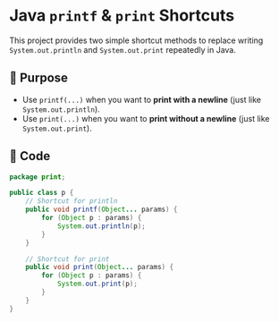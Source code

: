 # Java `printf` & `print` Shortcuts

This project provides two simple shortcut methods to replace writing `System.out.println` and `System.out.print` repeatedly in Java.

## 🚀 Purpose
- Use `printf(...)` when you want to **print with a newline** (just like `System.out.println`).
- Use `print(...)` when you want to **print without a newline** (just like `System.out.print`).

## 📜 Code
```java
package print;

public class p {
    // Shortcut for println
    public void printf(Object... params) {
        for (Object p : params) {
            System.out.println(p);
        }
    }

    // Shortcut for print
    public void print(Object... params) {
        for (Object p : params) {
            System.out.print(p);
        }
    }
}

